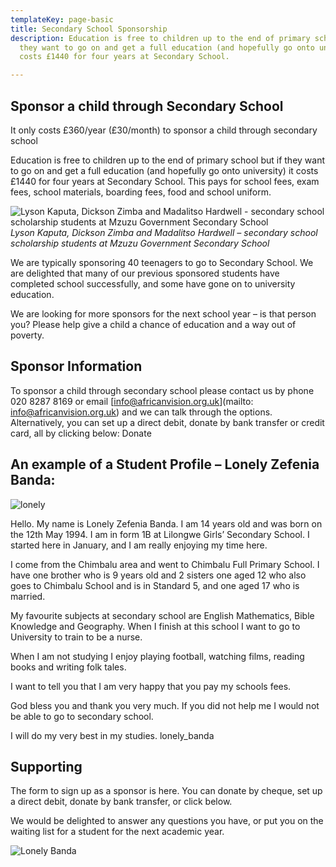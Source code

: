 ```yaml
---
templateKey: page-basic
title: Secondary School Sponsorship
description: Education is free to children up to the end of primary school but if
  they want to go on and get a full education (and hopefully go onto university) it
  costs £1440 for four years at Secondary School.

---
```

## Sponsor a child through Secondary School

It only costs £360/year (£30/month) to sponsor a child through secondary school

Education is free to children up to the end of primary school but if they want to go on and get a full education (and hopefully go onto university) it costs £1440 for four years at Secondary School. This pays for school fees, exam fees, school materials, boarding fees, food and school uniform.

![Lyson Kaputa, Dickson Zimba and Madalitso Hardwell - secondary school scholarship students at Mzuzu Government Secondary School](/img/projects/Lyson-Kaputa-form-2-left-Dickson-Zimba-form-1-middle-and-Madalitso-Hardwell-form-4-right-students-at-Mzuzu-Government-Secondary-School-Northern-Region-of-Malawi.jpg)
_Lyson Kaputa, Dickson Zimba and Madalitso Hardwell – secondary school scholarship students at Mzuzu Government Secondary School_

We are typically sponsoring 40 teenagers to go to Secondary School. We are delighted that many of our previous sponsored students have completed school successfully, and some have gone on to university education.

We are looking for more sponsors for the next school year – is that person you? Please help give a child a chance of education and a way out of poverty.

## Sponsor Information

To sponsor a child through secondary school please contact us by phone 020 8287 8169 or email  [info@africanvision.org.uk](mailto: info@africanvision.org.uk) and we can talk through the options. Alternatively, you can set up a direct debit, donate by bank transfer or credit card, all by clicking below: Donate

## An example of a Student Profile – Lonely Zefenia Banda:

![lonely](/img/projects/4acb49fa8e77flonely_banda_2.jpg)

Hello. My name is Lonely Zefenia Banda. I am 14 years old and was born on the 12th May 1994. I am in form 1B at Lilongwe Girls’ Secondary School. I started here in January, and I am really enjoying my time here.

I come from the Chimbalu area and went to Chimbalu Full Primary School. I have one brother who is 9 years old and 2 sisters one aged 12 who also goes to Chimbalu School and is in Standard 5, and one aged 17 who is married.

My favourite subjects at secondary school are English Mathematics, Bible Knowledge and Geography. When I finish at this school I want to go to University to train to be a nurse.

When I am not studying I enjoy playing football, watching films, reading books and writing folk tales.

I want to tell you that I am very happy that you pay my schools fees.

God bless you and thank you very much. If you did not help me I would not be able to go to secondary school.

I will do my very best in my studies.
lonely_banda

## Supporting

The form to sign up as a sponsor is here.  You can donate by cheque, set up a direct debit, donate by bank transfer, or click below.

We would be delighted to answer any questions you have, or put you on the waiting list for a student for the next academic year.

![Lonely Banda](/img/projects/4acb4a058852elonely_banda.jpg)
